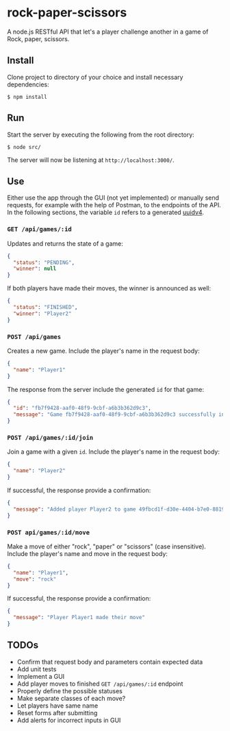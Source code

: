 # rock-paper-scissors

A node.js RESTful API that let's a player challenge another in a game of Rock, paper, scissors.

## Install

Clone project to directory of your choice and install necessary dependencies:

```
$ npm install
```

## Run

Start the server by executing the following from the root directory:

```
$ node src/
```

The server will now be listening at `http://localhost:3000/`.

## Use

Either use the app through the GUI (not yet implemented) or manually send requests, for example with the help of Postman, to the endpoints of the API. In the following sections, the variable `id` refers to a generated
[uuidv4](https://www.npmjs.com/package/uuid).

### `GET /api/games/:id`

Updates and returns the state of a game:

```json
{
  "status": "PENDING",
  "winner": null
}
```

If both players have made their moves, the winner is announced as well:

```json
{
  "status": "FINISHED",
  "winner": "Player2"
}
```

### `POST /api/games`

Creates a new game. Include the player's name in the request body:

```json
{
  "name": "Player1"
}
```

The response from the server include the generated `id` for that game:

```json
{
  "id": "fb7f9428-aaf0-48f9-9cbf-a6b3b362d9c3",
  "message": "Game fb7f9428-aaf0-48f9-9cbf-a6b3b362d9c3 successfully initialized by Player1"
}
```

### `POST /api/games/:id/join`

Join a game with a given `id`. Include the player's name in the request body:

```json
{
  "name": "Player2"
}
```

If successful, the response provide a confirmation:

```json
{
  "message": "Added player Player2 to game 49fbcd1f-d30e-4404-b7e0-88191e9bba0d"
}
```

### `POST api/games/:id/move`

Make a move of either "rock", "paper" or "scissors" (case insensitive). Include the player's name and move in the request body:

```json
{
  "name": "Player1",
  "move": "rock"
}
```

If successful, the response provide a confirmation:

```json
{
  "message": "Player Player1 made their move"
}
```

## TODOs

- Confirm that request body and parameters contain expected data
- Add unit tests
- Implement a GUI
- Add player moves to finished `GET /api/games/:id` endpoint
- Properly define the possible statuses
- Make separate classes of each move?
- Let players have same name
- Reset forms after submitting
- Add alerts for incorrect inputs in GUI

